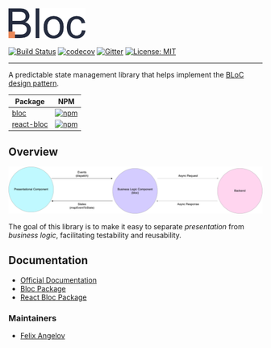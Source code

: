 <img src="https://raw.githubusercontent.com/felangel/bloc/master/docs/assets/bloc_logo_full.png" height="60" alt="Bloc" />

[![Build Status](https://travis-ci.com/felangel/bloc.js.svg?branch=master)](https://travis-ci.com/felangel/bloc.js)
[![codecov](https://codecov.io/gh/felangel/bloc.js/branch/master/graph/badge.svg)](https://codecov.io/gh/felangel/bloc.js)
[![Gitter](https://img.shields.io/badge/gitter-chat-hotpink.svg)](https://gitter.im/bloc_package/Lobby)
[![License: MIT](https://img.shields.io/badge/License-MIT-purple.svg)](https://opensource.org/licenses/MIT)

---

A predictable state management library that helps implement the [BLoC design pattern](https://www.didierboelens.com/2018/08/reactive-programming---streams---bloc).

| Package                                                                           | NPM                                                                                                                 |
| --------------------------------------------------------------------------------- | ------------------------------------------------------------------------------------------------------------------- |
| [bloc](https://github.com/felangel/bloc.js/tree/master/packages/bloc)             | [![npm](https://badge.fury.io/js/%40felangel%2Fbloc.svg)](https://www.npmjs.com/package/@felangel/bloc)             |
| [react-bloc](https://github.com/felangel/bloc.js/tree/master/packages/react-bloc) | [![npm](https://badge.fury.io/js/%40felangel%2Freact-bloc.svg)](https://www.npmjs.com/package/@felangel/react-bloc) |

## Overview

<img src="https://raw.githubusercontent.com/felangel/bloc/master/docs/assets/bloc_architecture.png" alt="Bloc Architecture" />

The goal of this library is to make it easy to separate _presentation_ from _business logic_, facilitating testability and reusability.

## Documentation

- [Official Documentation](https://felangel.github.io/bloc)
- [Bloc Package](https://github.com/felangel/bloc.js/tree/master/packages/bloc/README.md)
- [React Bloc Package](https://github.com/felangel/bloc.js/tree/master/packages/react-bloc/README.md)

### Maintainers

- [Felix Angelov](https://github.com/felangel)

